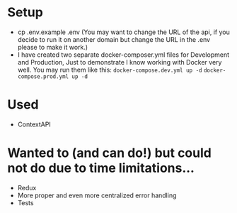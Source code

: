 # Setup
- cp .env.example .env (You may want to change the URL of the api, if you decide to run it on another domain but change the URL in the .env please to make it work.)
- I have created two separate docker-composer.yml files for Development and Production, Just to demonstrate I know working with Docker very well.
You may run them like this:
`docker-compose.dev.yml up -d`
`docker-compose.prod.yml up -d`


# Used
- ContextAPI

# Wanted to (and can do!) but could not do due to time limitations...
- Redux
- More proper and even more centralized error handling
- Tests